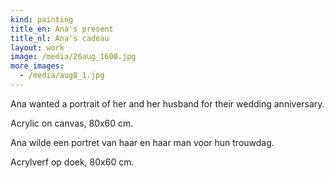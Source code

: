 ```yaml
---
kind: painting
title_en: Ana's present
title_nl: Ana's cadeau
layout: work
image: /media/26aug_1600.jpg
more_images:
  - /media/aug8_1.jpg
---
```

<div lang="en">

Ana wanted a portrait of her and her husband for their wedding anniversary.

Acrylic on canvas, 80x60 cm. 

</div>

<div lang="nl">

Ana wilde een portret van haar en haar man voor hun trouwdag.

Acrylverf op doek, 80x60 cm.

</div>
